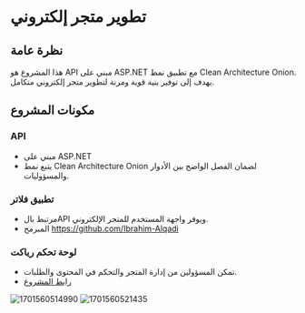# تطوير متجر إلكتروني

## نظرة عامة
هذا المشروع هو API مبني على ASP.NET مع تطبيق نمط Clean Architecture Onion. يهدف إلى توفير بنية قوية ومرنة لتطوير متجر إلكتروني متكامل.

## مكونات المشروع

### API
- مبني على ASP.NET
- يتبع نمط Clean Architecture Onion لضمان الفصل الواضح بين الأدوار والمسؤوليات.

### تطبيق فلاتر
- مرتبط بالAPI ويوفر واجهة المستخدم للمتجر الإلكتروني.
- المبرمج  https://github.com/Ibrahim-Alqadi

### لوحة تحكم رياكت
- تمكن المسؤولين من إدارة المتجر والتحكم في المحتوى والطلبات.
- [رابط المشروع](https://github.com/almgdshi123/React-Yahala-Card-control-panel.git)



![1701560514990](https://github.com/almgdshi123/ApiAspYihalaCard/assets/85642734/ce686dfa-7b30-4d21-87a3-e45be971ebc4)
![1701560521435](https://github.com/almgdshi123/ApiAspYihalaCard/assets/85642734/1004d234-f3df-4d8c-88c9-5dd2556563af)
